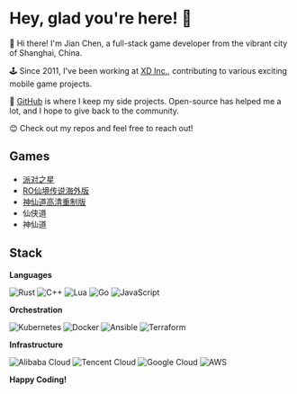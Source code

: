 # Hey, glad you're here! 🥳

🐼 Hi there! I'm Jian Chen, a full-stack game developer from the vibrant city of Shanghai, China.

🕹️ Since 2011, I've been working at [XD Inc.](https://xd.com), contributing to various exciting mobile game projects.

🚀 [GitHub](https://github.com/chensoft) is where I keep my side projects. Open-source has helped me a lot, and I hope to give back to the community.

😊 Check out my repos and feel free to reach out!

## Games

- [派对之星](https://www.taptap.cn/app/202514)
- [RO仙境传说海外版](https://www.taptap.io/app/191499)
- [神仙道高清重制版](https://www.taptap.cn/app/3207)
- 仙侠道
- 神仙道

## Stack

**Languages**

![Rust](https://img.shields.io/badge/Rust-cd6839?style=flat&logo=rust&logoColor=white)
![C++](https://img.shields.io/badge/C++-00599C?style=flat&logo=c%2B%2B&logoColor=white)
![Lua](https://img.shields.io/badge/Lua-2C2D72?style=flat&logo=lua&logoColor=white)
![Go](https://img.shields.io/badge/Go-00ADD8?style=flat&logo=go&logoColor=white)
![JavaScript](https://img.shields.io/badge/JavaScript-F7DF1E?style=flat&logo=javascript&logoColor=white)

**Orchestration**

![Kubernetes](https://img.shields.io/badge/Kubernetes-326CE5?style=flat&logo=kubernetes&logoColor=white)
![Docker](https://img.shields.io/badge/Docker-2496ED?style=flat&logo=docker&logoColor=white)
![Ansible](https://img.shields.io/badge/Ansible-EE0000?style=flat&logo=ansible&logoColor=white)
![Terraform](https://img.shields.io/badge/Terraform-623CE4?style=flat&logo=terraform&logoColor=white)

**Infrastructure**

![Alibaba Cloud](https://img.shields.io/badge/Alibaba%20Cloud-FF6A00?style=flat&logo=alibabacloud&logoColor=white)
![Tencent Cloud](https://img.shields.io/badge/Tencent%20Cloud-0078D4?style=flat&logo=tencentqq&logoColor=white)
![Google Cloud](https://img.shields.io/badge/Google%20Cloud-4285F4?style=flat&logo=googlecloud&logoColor=white)
![AWS](https://img.shields.io/badge/AWS-232F3E?style=flat&logo=amazonaws&logoColor=white)

**Happy Coding!**
